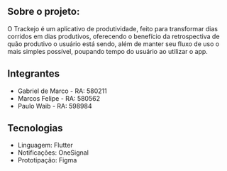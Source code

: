 ## Sobre o projeto:
O Trackejo é um aplicativo de produtividade, feito para transformar dias corridos em dias produtivos, oferecendo o benefício da retrospectiva de quão produtivo o usuário está sendo, além de manter seu fluxo de uso o mais simples possível, poupando tempo do usuário ao utilizar o app.

## Integrantes
- Gabriel de Marco - RA: 580211
- Marcos Felipe - RA: 580562
- Paulo Waib - RA: 598984

## Tecnologias
- Linguagem: Flutter
- Notificações: OneSignal
- Prototipação: Figma
